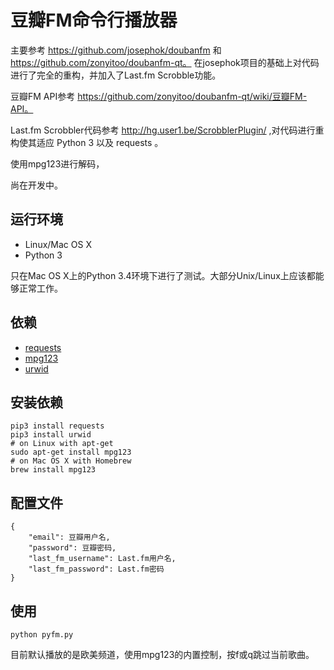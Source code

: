 豆瓣FM命令行播放器
==================

主要参考 https://github.com/josephok/doubanfm 和 https://github.com/zonyitoo/doubanfm-qt。 在josephok项目的基础上对代码进行了完全的重构，并加入了Last.fm Scrobble功能。

豆瓣FM API参考 https://github.com/zonyitoo/doubanfm-qt/wiki/豆瓣FM-API。

Last.fm Scrobbler代码参考 http://hg.user1.be/ScrobblerPlugin/ ,对代码进行重构使其适应 Python 3 以及 requests 。

使用mpg123进行解码，

尚在开发中。



## 运行环境

* Linux/Mac OS X
* Python 3

只在Mac OS X上的Python 3.4环境下进行了测试。大部分Unix/Linux上应该都能够正常工作。

## 依赖

* [requests](https://github.com/kennethreitz/requests)
* [mpg123](http://www.mpg123.de)
* [urwid](http://urwid.org)

## 安装依赖

    pip3 install requests
    pip3 install urwid
    # on Linux with apt-get
    sudo apt-get install mpg123
    # on Mac OS X with Homebrew
    brew install mpg123
    
## 配置文件

    {
        "email": 豆瓣用户名,
        "password": 豆瓣密码,
        "last_fm_username": Last.fm用户名,
        "last_fm_password": Last.fm密码    
    }
    
## 使用

    python pyfm.py

目前默认播放的是欧美频道，使用mpg123的内置控制，按f或q跳过当前歌曲。
